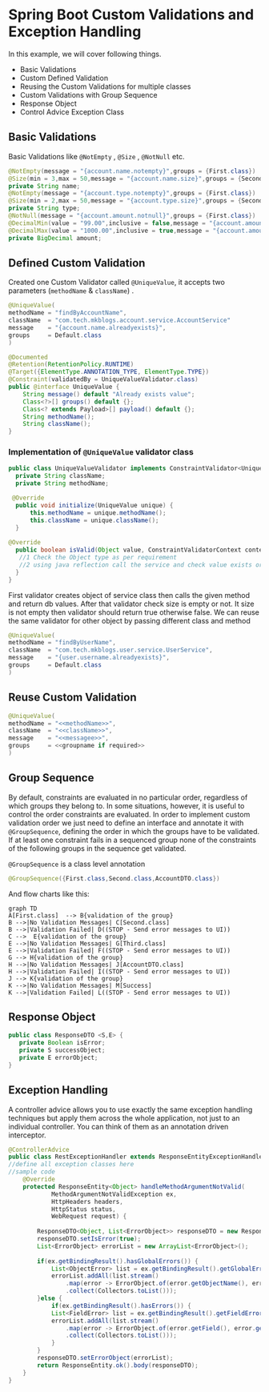 # Spring Boot Custom Validations and Exception Handling
In this example, we will cover following things.
- Basic Validations
- Custom Defined Validation
- Reusing the Custom Validations for multiple classes
- Custom Validations with Group Sequence
- Response Object
- Control Advice Exception Class

## Basic Validations
Basic Validations like `@NotEmpty` , `@Size` , `@NotNull` etc.
```java
@NotEmpty(message = "{account.name.notempty}",groups = {First.class})
@Size(min = 3,max = 50,message = "{account.name.size}",groups = {Second.class})
private String name;
@NotEmpty(message = "{account.type.notempty}",groups = {First.class})
@Size(min = 2,max = 50,message = "{account.type.size}",groups = {Second.class})
private String type;
@NotNull(message = "{account.amount.notnull}",groups = {First.class})
@DecimalMin(value = "99.00",inclusive = false,message = "{account.amount.min}",groups = {Second.class})
@DecimalMax(value = "1000.00",inclusive = true,message = "{account.amount.max}",groups = {Second.class})
private BigDecimal amount;    
```
 
## Defined Custom Validation
Created one Custom Validator called `@UniqueValue`, it accepts two parameters (`methodName` & `className`) . 
```java
@UniqueValue(
methodName = "findByAccountName",
className  = "com.tech.mkblogs.account.service.AccountService"
message    = "{account.name.alreadyexists}",
groups     = Default.class
) 
```
```java
@Documented
@Retention(RetentionPolicy.RUNTIME)
@Target({ElementType.ANNOTATION_TYPE, ElementType.TYPE})
@Constraint(validatedBy = UniqueValueValidator.class)
public @interface UniqueValue {
    String message() default "Already exists value";
    Class<?>[] groups() default {};
    Class<? extends Payload>[] payload() default {};	    
    String methodName();
    String className();
}
```
### Implementation of `@UniqueValue` validator class
  ```java
  public class UniqueValueValidator implements ConstraintValidator<UniqueValue, Object>{
    private String className;
    private String methodName;

   @Override
    public void initialize(UniqueValue unique) {
		this.methodName = unique.methodName();
		this.className = unique.className();
	}
	
@Override
	public boolean isValid(Object value, ConstraintValidatorContext context) {
	 //1 Check the Object type as per requirement
     //2 using java reflection call the service and check value exists or not	
	}
  }
  ```
 First validator creates object of service class then calls the given method and return db values.
After that validator check size is empty or not. It size is not empty then validator should return true otherwise false.
We can reuse the same validator for other object by passing different class and method
```java
@UniqueValue(
methodName = "findByUserName",
className  = "com.tech.mkblogs.user.service.UserService",
message    = "{user.username.alreadyexists}",
groups     = Default.class
)
 ```
## Reuse Custom Validation
```java
@UniqueValue(
methodName = "<<methodName>>",
className  = "<<className>>",
message    = "<<messagee>>",
groups     = <<groupname if required>>
)
```
## Group Sequence
By default, constraints are evaluated in no particular order, regardless of which groups they belong to. In some situations, however, it is useful to control the order constraints are evaluated.
In order to implement custom validation order we just need to define an interface and annotate it with `@GroupSequence`, defining the order in which the groups have to be validated. If at least one constraint fails in a sequenced group none of the constraints of the following groups in the sequence get validated.

`@GroupSequence` is a class level annotation
```java
@GroupSequence({First.class,Second.class,AccountDTO.class})
```
And flow charts like this: 
```mermaid
graph TD
A[First.class]  --> B{validation of the group}
B -->|No Validation Messages| C[Second.class]
B -->|Validation Failed| D((STOP - Send error messages to UI))
C -->  E{validation of the group}
E -->|No Validation Messages| G[Third.class]
E -->|Validation Failed| F((STOP - Send error messages to UI))
G --> H{validation of the group}
H -->|No Validation Messages| J[AccountDTO.class]
H -->|Validation Failed| I((STOP - Send error messages to UI))
J --> K{validation of the group}
K -->|No Validation Messages| M[Success]
K -->|Validation Failed| L((STOP - Send error messages to UI))
```
## Response Object
```java
public class ResponseDTO <S,E> {
   private Boolean isError;
   private S successObject;
   private E errorObject;	
}
```
## Exception Handling
A controller advice allows you to use exactly the same exception handling techniques but apply them across the whole application, not just to an individual controller. You can think of them as an annotation driven interceptor.

```java
@ControllerAdvice
public class RestExceptionHandler extends ResponseEntityExceptionHandler {
//define all exception classes here
//sample code
    @Override
    protected ResponseEntity<Object> handleMethodArgumentNotValid(
            MethodArgumentNotValidException ex,
            HttpHeaders headers,
            HttpStatus status,
            WebRequest request) {
        
    	ResponseDTO<Object, List<ErrorObject>> responseDTO = new ResponseDTO<>();
    	responseDTO.setIsError(true);
    	List<ErrorObject> errorList = new ArrayList<ErrorObject>();
        
        if(ex.getBindingResult().hasGlobalErrors()) {        	
        	List<ObjectError> list = ex.getBindingResult().getGlobalErrors();
        	errorList.addAll(list.stream()
        		.map(error -> ErrorObject.of(error.getObjectName(), error.getObjectName(), error.getDefaultMessage()))
        		.collect(Collectors.toList()));
        }else {
        	if(ex.getBindingResult().hasErrors()) {
        	List<FieldError> list = ex.getBindingResult().getFieldErrors();        		
        	errorList.addAll(list.stream()
    			.map(error -> ErrorObject.of(error.getField(), error.getObjectName(), error.getDefaultMessage()))
    			.collect(Collectors.toList()));
            }
        }        
        responseDTO.setErrorObject(errorList);
        return ResponseEntity.ok().body(responseDTO);
    }
}
```
